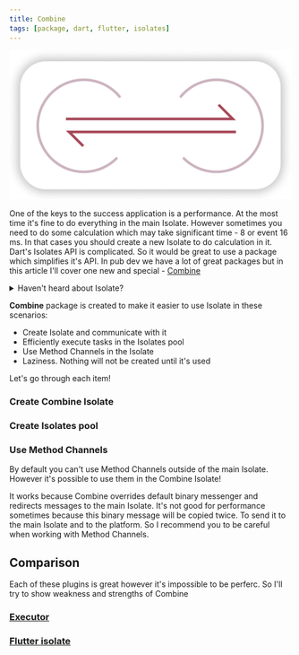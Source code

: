 ```yaml
---
title: Combine
tags: [package, dart, flutter, isolates]
---
```


![Combine logo](combine_logo.png)

One of the keys to the success application is a performance. At the most time it's fine to do everything 
in the main Isolate. However sometimes you need to do some calculation which may take significant time - 
8 or event 16 ms. In that cases you should create a new Isolate to do calculation in it. Dart's Isolates
API is complicated. So it would be great to use a package which simplifies it's API. 
In pub dev we have a lot of great packages but in this article I'll cover one new and special - 
[Combine](https://pub.dev/packages/combine)

<!-- truncate -->
<details>
  <summary>
    Haven't heard about Isolate?
  </summary>
  <div>
    You can read about them in the <a href="https://dart.dev/guides/language/concurrency#how-isolates-work">
    Dart documentation</a>.
  </div>
</details>

**Combine** package is created to make it easier to use Isolate in these scenarios:
- Create Isolate and communicate with it
- Efficiently execute tasks in the Isolates pool
- Use Method Channels in the Isolate
- Laziness. Nothing will not be created until it's used

Let's go through each item!

### Create Combine Isolate

### Create Isolates pool

### Use Method Channels

By default you can't use Method Channels outside of the main Isolate. However it's possible to use them in the 
Combine Isolate!

It works because Combine overrides default binary messenger and redirects messages to the main Isolate.
It's not good for performance sometimes because this binary message will be copied twice. To send it 
to the main Isolate and to the platform. So I recommend you to be careful when working with Method Channels.

## Comparison

Each of these plugins is great however it's impossible to be perferc. So I'll try to show weakness and strengths 
of Combine 

### [Executor](https://pub.dev/packages/worker_manager)

### [Flutter isolate](https://pub.dev/packages/flutter_isolate)

